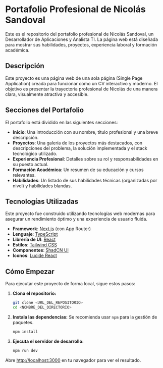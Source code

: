 # Portafolio Profesional de Nicolás Sandoval

Este es el repositorio del portafolio profesional de Nicolás Sandoval, un Desarrollador de Aplicaciones y Analista TI. La página web está diseñada para mostrar sus habilidades, proyectos, experiencia laboral y formación académica.

## Descripción

Este proyecto es una página web de una sola página (Single Page Application) creada para funcionar como un CV interactivo y moderno. El objetivo es presentar la trayectoria profesional de Nicolás de una manera clara, visualmente atractiva y accesible.

## Secciones del Portafolio

El portafolio está dividido en las siguientes secciones:

- **Inicio**: Una introducción con su nombre, título profesional y una breve descripción.
- **Proyectos**: Una galería de los proyectos más destacados, con descripciones del problema, la solución implementada y el stack tecnológico utilizado.
- **Experiencia Profesional**: Detalles sobre su rol y responsabilidades en su puesto actual.
- **Formación Académica**: Un resumen de su educación y cursos relevantes.
- **Habilidades**: Un listado de sus habilidades técnicas (organizadas por nivel) y habilidades blandas.

## Tecnologías Utilizadas

Este proyecto fue construido utilizando tecnologías web modernas para asegurar un rendimiento óptimo y una experiencia de usuario fluida.

- **Framework**: [Next.js](https://nextjs.org/) (con App Router)
- **Lenguaje**: [TypeScript](https://www.typescriptlang.org/)
- **Librería de UI**: [React](https://react.dev/)
- **Estilos**: [Tailwind CSS](https://tailwindcss.com/)
- **Componentes**: [ShadCN UI](https://ui.shadcn.com/)
- **Iconos**: [Lucide React](https://lucide.dev/)

## Cómo Empezar

Para ejecutar este proyecto de forma local, sigue estos pasos:

1. **Clona el repositorio:**
   ```bash
   git clone <URL_DEL_REPOSITORIO>
   cd <NOMBRE_DEL_DIRECTORIO>
   ```

2. **Instala las dependencias:**
   Se recomienda usar `npm` para la gestión de paquetes.
   ```bash
   npm install
   ```

3. **Ejecuta el servidor de desarrollo:**
   ```bash
   npm run dev
   ```

Abre [http://localhost:3000](http://localhost:3000) en tu navegador para ver el resultado.
